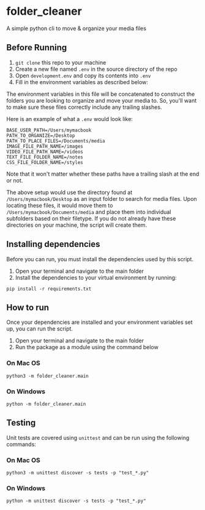 # folder_cleaner
A simple python cli to move & organize your media files

## Before Running

1. `git clone` this repo to your machine
2. Create a new file named `.env` in the source directory of the repo
3. Open `development.env` and copy its contents into `.env`
4. Fill in the environment variables as described below:

The environment variables in this file will be concatenated to construct the folders you are looking to organize and move your media to. So, you'll want to make sure these files correctly include any trailing slashes.

Here is an example of what a `.env` would look like:

```
BASE_USER_PATH=/Users/mymacbook
PATH_TO_ORGANIZE=/Desktop
PATH_TO_PLACE_FILES=/Documents/media
IMAGE_FILE_PATH_NAME=/images
VIDEO_FILE_PATH_NAME=/videos
TEXT_FILE_FOLDER_NAME=/notes
CSS_FILE_FOLDER_NAME=/styles
```

Note that it won't matter whether these paths have a trailing slash at the end or not.

The above setup would use the directory found at `/Users/mymacbook/Desktop` as an input folder to search for media files. Upon locating these files, it would move them to `/Users/mymacbook/Documents/media` and place them into individual subfolders based on their filetype. If you do not already have these directories on your machine, the script will create them.

## Installing dependencies

Before you can run, you must install the dependencies used by this script.

1. Open your terminal and navigate to the main folder
2. Install the dependencies to your virtual environment by running:

`pip install -r requirements.txt`

## How to run

Once your dependencies are installed and your environment variables set up, you can run the script.

1. Open your terminal and navigate to the main folder
2. Run the package as a module using the command below

### On Mac OS

`python3 -m folder_cleaner.main`

### On Windows

`python -m folder_cleaner.main`

## Testing

Unit tests are covered using `unittest` and can be run using the following commands:

### On Mac OS

`python3 -m unittest discover -s tests -p "test_*.py"`

### On Windows

`python -m unittest discover -s tests -p "test_*.py"`
